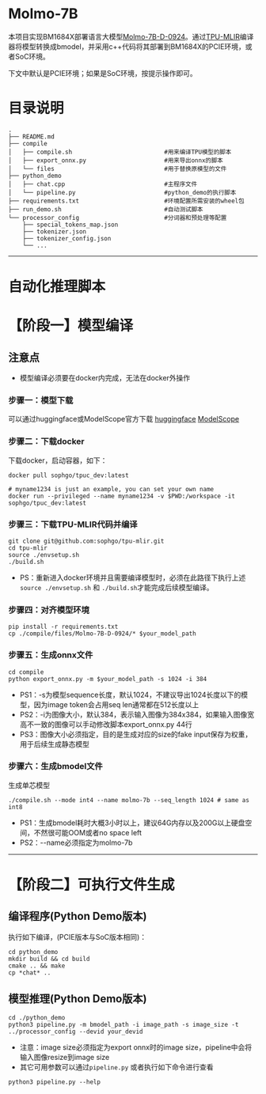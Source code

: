 # Molmo-7B

本项目实现BM1684X部署语言大模型[Molmo-7B-D-0924](https://huggingface.co/allenai/Molmo-7B-D-0924)。通过[TPU-MLIR](https://github.com/sophgo/tpu-mlir)编译器将模型转换成bmodel，并采用c++代码将其部署到BM1684X的PCIE环境，或者SoC环境。

下文中默认是PCIE环境；如果是SoC环境，按提示操作即可。

# 目录说明
```
.
├── README.md
├── compile
│   ├── compile.sh                          #用来编译TPU模型的脚本
│   ├── export_onnx.py                      #用来导出onnx的脚本
│   └── files                               #用于替换原模型的文件
├── python_demo
│   ├── chat.cpp                            #主程序文件
│   └── pipeline.py                         #python_demo的执行脚本
├── requirements.txt                        #环境配置所需安装的wheel包
├── run_demo.sh                             #自动测试脚本
└── processor_config                        #分词器和预处理等配置
    ├── special_tokens_map.json
    ├── tokenizer.json
    ├── tokenizer_config.json
    └── ...
```
----------------------------

#  自动化推理脚本



# 【阶段一】模型编译

## 注意点
* 模型编译必须要在docker内完成，无法在docker外操作

### 步骤一：模型下载
可以通过huggingface或ModelScope官方下载
[huggingface](https://huggingface.co/allenai/Molmo-7B-D-0924)
[ModelScope](https://modelscope.cn/models/LLM-Research/Molmo-7B-D-0924/)


### 步骤二：下载docker

下载docker，启动容器，如下：

``` shell
docker pull sophgo/tpuc_dev:latest

# myname1234 is just an example, you can set your own name
docker run --privileged --name myname1234 -v $PWD:/workspace -it sophgo/tpuc_dev:latest
```

### 步骤三：下载TPU-MLIR代码并编译

``` shell
git clone git@github.com:sophgo/tpu-mlir.git
cd tpu-mlir
source ./envsetup.sh
./build.sh
```
* PS：重新进入docker环境并且需要编译模型时，必须在此路径下执行上述`source ./envsetup.sh` 和 `./build.sh`才能完成后续模型编译。

### 步骤四：对齐模型环境

``` shell
pip install -r requirements.txt
cp ./compile/files/Molmo-7B-D-0924/* $your_model_path
```

### 步骤五：生成onnx文件

``` shell
cd compile
python export_onnx.py -m $your_model_path -s 1024 -i 384
```

* PS1：-s为模型sequence长度，默认1024，不建议导出1024长度以下的模型，因为image token会占用seq len通常都在512长度以上
* PS2：-i为图像大小，默认384，表示输入图像为384x384，如果输入图像宽高不一致的图像可以手动修改脚本export_onnx.py 44行
* PS3：图像大小必须指定，目的是生成对应的size的fake input保存为权重，用于后续生成静态模型

### 步骤六：生成bmodel文件

生成单芯模型

``` shell
./compile.sh --mode int4 --name molmo-7b --seq_length 1024 # same as int8
```
* PS1：生成bmodel耗时大概3小时以上，建议64G内存以及200G以上硬盘空间，不然很可能OOM或者no space left
* PS2：--name必须指定为molmo-7b
----------------------------

# 【阶段二】可执行文件生成

## 编译程序(Python Demo版本)
执行如下编译，(PCIE版本与SoC版本相同)：

```shell
cd python_demo
mkdir build && cd build
cmake .. && make
cp *chat* ..
```

## 模型推理(Python Demo版本)
```shell
cd ./python_demo
python3 pipeline.py -m bmodel_path -i image_path -s image_size -t ../processor_config --devid your_devid
```
* 注意：image size必须指定为export onnx时的image size，pipeline中会将输入图像resize到image size
* 其它可用参数可以通过`pipeline.py` 或者执行如下命令进行查看 
```shell
python3 pipeline.py --help
```
